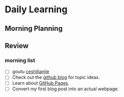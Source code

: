 # Daily Learning
## Morning Planning

## Review
### morning list
- [ ] goutu [ceshilianjie](https://yuanbao.tencent.com/chat/naQivTmsDa/d89b193a-d86e-49fe-a4b9-4e711e78c19b)
- [ ] Check out the [github blog](https://github.blog/) for topic ideas.
- [ ] Learn about [GitHub Pages](https://skills.github.com/#first-day-on-github).
- [ ] Convert my first blog post into an actual webpage.
